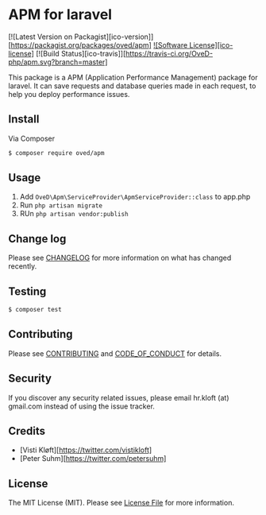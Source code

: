 # APM for laravel

[![Latest Version on Packagist][ico-version]][https://packagist.org/packages/oved/apm]
[![Software License][ico-license]](LICENSE.md)
[![Build Status][ico-travis]][https://travis-ci.org/OveD-php/apm.svg?branch=master]

This package is a APM (Application Performance Management) package for laravel. It can save requests and database queries made in each request, to help you deploy performance issues.

## Install

Via Composer

``` bash
$ composer require oved/apm
```

## Usage

1. Add `OveD\Apm\ServiceProvider\ApmServiceProvider::class` to app.php
2. Run `php artisan migrate`
3. RUn `php artisan vendor:publish`

## Change log

Please see [CHANGELOG](CHANGELOG.md) for more information on what has changed recently.

## Testing

``` bash
$ composer test
```

## Contributing

Please see [CONTRIBUTING](CONTRIBUTING.md) and [CODE_OF_CONDUCT](CODE_OF_CONDUCT.md) for details.

## Security

If you discover any security related issues, please email hr.kloft (at) gmail.com instead of using the issue tracker.

## Credits

- [Visti Kløft][https://twitter.com/vistikloft]
- [Peter Suhm][https://twitter.com/petersuhm]

## License

The MIT License (MIT). Please see [License File](LICENSE.md) for more information.